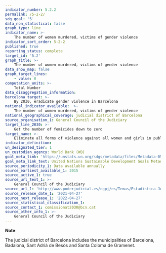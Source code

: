 ```yaml
---
indicator_number: 5.2.2
permalink: /5-2-2/
sdg_goal: '5'
data_non_statistical: false
graph_type: line
indicator_name: >-
    The number of women murdered, victims of gender violence
indicator_sort_order: 5-2-2
published: true
reporting_status: complete
target_id: '5.2'
graph_title: >-
    The number of women murdered, victims of gender violence
data_show_map: false
graph_target_lines:
    - value: 0
computation_units: >-
    Total Number
data_disaggregation_information:
barcelona_target: >-
    By 2030, eradicate gender violence in Barcelona
national_indicator_available:  >-
    The number of women murdered, victims of gender violence
national_geographical_coverage: judicial district of Barcelona
source_organisation_1: General Council of the Judiciary
target_line_2030: >-
    Get the number of femicides down to zero
target_name: >-
    Eliminate all forms of violence against all women and girls in public and private spheres, including human trafficking and sexual exploitation, as well as other kinds of exploitation
indicator_definition:
un_designated_tier: 1
un_custodian_agency: World Bank (WB)
goal_meta_link: 'https://unstats.un.org/sdgs/metadata/files/Metadata-05-02-02.pdf'
goal_meta_link_text: United Nations Sustainable Development Goals Metadata (pdf 894kB)
source_periodicity_1: Data available annually
source_earliest_available_1: 2015
source_active_1: true
source_url_text_1: >-
    General Council of the Judiciary
source_url_1: 'http://www.poderjudicial.es/cgpj/es/Temas/Estadistica-Judicial/Estadistica-por-temas/Datos-penales--civiles-y-laborales/Violencia-domestica-y-Violencia-de-genero/Datos-sobre-Violencia-sobre-la-mujer-en-la-estadistica-del-CGPJ/'
source_release_date_1: '2021-04-27'
source_next_release_1: '2022-04-27'
source_statistical_classification_1: 
source_contact_1: comissionat2030@bcn.cat
source_other_info_1: >-
    General Council of the Judiciary
---
```

**Note**

The judicial district of Barcelona includes the municipalities of Barcelona, Badalona, Sant Adrià de Besòs and Santa Coloma de Gramenet.


